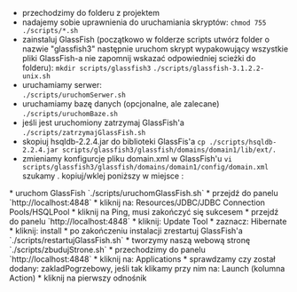 * przechodzimy do folderu z projektem 
* nadajemy sobie uprawnienia do uruchamiania skryptów:
	`chmod 755 ./scripts/*.sh` 
* zainstaluj GlassFish (początkowo w folderze scripts utwórz folder o nazwie "glassfish3" następnie uruchom skrypt wypakowujący wszystkie pliki GlassFish-a nie zapomnij wskazać odpowiedniej scieżki do folderu):
	 `mkdir scripts/glassfish3`
	`./scripts/glassfish-3.1.2.2-unix.sh`
* uruchamiamy serwer:  
	`./scripts/uruchomSerwer.sh`
* uruchamiamy bazę danych (opcjonalne, ale zalecane) 
	`./scripts/uruchomBaze.sh`
* jeśli jest uruchomiony zatrzymaj GlassFish'a
	`./scripts/zatrzymajGlassFish.sh` 
* skopiuj hsqldb-2.2.4.jar do biblioteki GlassFis'a
	`cp ./scripts/hsqldb-2.2.4.jar scripts/glassfish3/glassfish/domains/domain1/lib/ext/.`
* zmieniamy konfigurcje pliku domain.xml w GlassFish'u
	`vi scripts/glassfish3/glassfish/domains/domain1/config/domain.xml`
szukamy <resources>. kopiuj/wklej poniższy <jdbc-connection-pool> w miejsce <resources>:
<jdbc-connection-pool driver-classname="" datasource-classname="org.hsqldb.jdbc.JDBCDataSource"
res-type="javax.sql.DataSource" description="" name="HSQLPool" ping="true">
<property name="DatabaseName" value="jdbc:hsqldb:hsql://localhost/workdb"></property>
<property name="User" value="SA"></property>
<property name="Password" value=""></property>
<property name="connectionAttributes" value=";ifexists=true"></property>
</jdbc-connection-pool>
<jdbc-resource pool-name="HSQLPool" description="DataSource for demo apps with HSQLDB"
jndi-name="jdbc/demoapps"></jdbc-resource>
* uruchom GlassFish
	`./scripts/uruchomGlassFish.sh`
* przejdź do panelu `http://localhost:4848` 
* kliknij na: Resources/JDBC/JDBC Connection Pools/HSQLPool
* kliknij na Ping, musi zakończyć się sukcesem
* przejdź do panelu `http://localhost:4848` 
* kliknij: Update Tool
* zaznacz: Hibernate
* kliknij: install
* po zakończeniu instalacji zrestartuj GlassFish'a
	`./scripts/restartujGlassFish.sh`
* tworzymy naszą webową stronę
	`./scripts/zbudujStrone.sh`
* przechodzimy do panelu `http://localhost:4848` 
* kliknij na: Applications
* sprawdzamy czy został dodany: zakladPogrzebowy, jeśli tak klikamy przy nim na: Launch (kolumna Action)
* kliknij na pierwszy odnośnik
